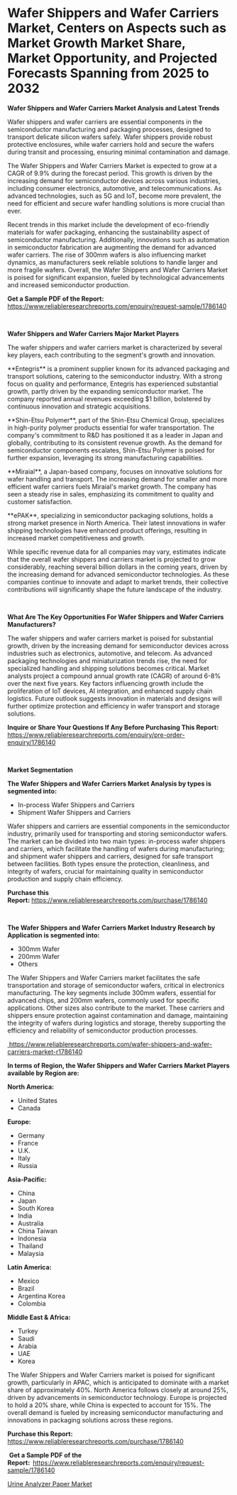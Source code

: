 <p><h1>Wafer Shippers and Wafer Carriers Market, Centers on Aspects such as Market Growth Market Share, Market Opportunity, and Projected Forecasts Spanning from 2025 to 2032</h1></p><p><strong>Wafer Shippers and Wafer Carriers Market Analysis and Latest Trends</strong></p>
<p><p>Wafer shippers and wafer carriers are essential components in the semiconductor manufacturing and packaging processes, designed to transport delicate silicon wafers safely. Wafer shippers provide robust protective enclosures, while wafer carriers hold and secure the wafers during transit and processing, ensuring minimal contamination and damage.</p><p>The Wafer Shippers and Wafer Carriers Market is expected to grow at a CAGR of 9.9% during the forecast period. This growth is driven by the increasing demand for semiconductor devices across various industries, including consumer electronics, automotive, and telecommunications. As advanced technologies, such as 5G and IoT, become more prevalent, the need for efficient and secure wafer handling solutions is more crucial than ever. </p><p>Recent trends in this market include the development of eco-friendly materials for wafer packaging, enhancing the sustainability aspect of semiconductor manufacturing. Additionally, innovations such as automation in semiconductor fabrication are augmenting the demand for advanced wafer carriers. The rise of 300mm wafers is also influencing market dynamics, as manufacturers seek reliable solutions to handle larger and more fragile wafers. Overall, the Wafer Shippers and Wafer Carriers Market is poised for significant expansion, fueled by technological advancements and increased semiconductor production.</p></p>
<p><strong>Get a Sample PDF of the Report:&nbsp;</strong> <a href="https://www.reliableresearchreports.com/enquiry/request-sample/1786140?utm_campaign=2283&utm_medium=2&utm_source=Github&utm_content=ia&utm_term=25032025&utm_id=wafer-shippers-and-wafer-carriers">https://www.reliableresearchreports.com/enquiry/request-sample/1786140</a></p>
<p>&nbsp;</p>
<p><strong>Wafer Shippers and Wafer Carriers Major Market Players</strong></p>
<p><p>The wafer shippers and wafer carriers market is characterized by several key players, each contributing to the segment's growth and innovation. </p><p>**Entegris** is a prominent supplier known for its advanced packaging and transport solutions, catering to the semiconductor industry. With a strong focus on quality and performance, Entegris has experienced substantial growth, partly driven by the expanding semiconductor market. The company reported annual revenues exceeding $1 billion, bolstered by continuous innovation and strategic acquisitions.</p><p>**Shin-Etsu Polymer**, part of the Shin-Etsu Chemical Group, specializes in high-purity polymer products essential for wafer transportation. The company's commitment to R&D has positioned it as a leader in Japan and globally, contributing to its consistent revenue growth. As the demand for semiconductor components escalates, Shin-Etsu Polymer is poised for further expansion, leveraging its strong manufacturing capabilities.</p><p>**Miraial**, a Japan-based company, focuses on innovative solutions for wafer handling and transport. The increasing demand for smaller and more efficient wafer carriers fuels Miraial's market growth. The company has seen a steady rise in sales, emphasizing its commitment to quality and customer satisfaction.</p><p>**ePAK**, specializing in semiconductor packaging solutions, holds a strong market presence in North America. Their latest innovations in wafer shipping technologies have enhanced product offerings, resulting in increased market competitiveness and growth.</p><p>While specific revenue data for all companies may vary, estimates indicate that the overall wafer shippers and carriers market is projected to grow considerably, reaching several billion dollars in the coming years, driven by the increasing demand for advanced semiconductor technologies. As these companies continue to innovate and adapt to market trends, their collective contributions will significantly shape the future landscape of the industry.</p></p>
<p>&nbsp;</p>
<p><strong>What Are The Key Opportunities For Wafer Shippers and Wafer Carriers Manufacturers?</strong></p>
<p><p>The wafer shippers and wafer carriers market is poised for substantial growth, driven by the increasing demand for semiconductor devices across industries such as electronics, automotive, and telecom. As advanced packaging technologies and miniaturization trends rise, the need for specialized handling and shipping solutions becomes critical. Market analysts project a compound annual growth rate (CAGR) of around 6-8% over the next five years. Key factors influencing growth include the proliferation of IoT devices, AI integration, and enhanced supply chain logistics. Future outlook suggests innovation in materials and designs will further optimize protection and efficiency in wafer transport and storage solutions.</p></p>
<p><strong>Inquire or Share Your Questions If Any Before Purchasing This Report:</strong> <a href="https://www.reliableresearchreports.com/enquiry/pre-order-enquiry/1786140?utm_campaign=2283&utm_medium=2&utm_source=Github&utm_content=ia&utm_term=25032025&utm_id=wafer-shippers-and-wafer-carriers">https://www.reliableresearchreports.com/enquiry/pre-order-enquiry/1786140</a></p>
<p>&nbsp;</p>
<p><strong>Market Segmentation</strong></p>
<p><strong>The Wafer Shippers and Wafer Carriers Market Analysis by types is segmented into:</strong></p>
<p><ul><li>In-process Wafer Shippers and Carriers</li><li>Shipment Wafer Shippers and Carriers</li></ul></p>
<p><p>Wafer shippers and carriers are essential components in the semiconductor industry, primarily used for transporting and storing semiconductor wafers. The market can be divided into two main types: in-process wafer shippers and carriers, which facilitate the handling of wafers during manufacturing; and shipment wafer shippers and carriers, designed for safe transport between facilities. Both types ensure the protection, cleanliness, and integrity of wafers, crucial for maintaining quality in semiconductor production and supply chain efficiency.</p></p>
<p><strong>Purchase this Report:&nbsp;</strong><a href="https://www.reliableresearchreports.com/purchase/1786140?utm_campaign=2283&utm_medium=2&utm_source=Github&utm_content=ia&utm_term=25032025&utm_id=wafer-shippers-and-wafer-carriers">https://www.reliableresearchreports.com/purchase/1786140</a></p>
<p>&nbsp;</p>
<p><strong>The Wafer Shippers and Wafer Carriers Market Industry Research by Application is segmented into:</strong></p>
<p><ul><li>300mm Wafer</li><li>200mm Wafer</li><li>Others</li></ul></p>
<p><p>The Wafer Shippers and Wafer Carriers market facilitates the safe transportation and storage of semiconductor wafers, critical in electronics manufacturing. The key segments include 300mm wafers, essential for advanced chips, and 200mm wafers, commonly used for specific applications. Other sizes also contribute to the market. These carriers and shippers ensure protection against contamination and damage, maintaining the integrity of wafers during logistics and storage, thereby supporting the efficiency and reliability of semiconductor production processes.</p></p>
<p><a href="https://www.reliableresearchreports.com/wafer-shippers-and-wafer-carriers-market-r1786140?utm_campaign=2283&utm_medium=2&utm_source=Github&utm_content=ia&utm_term=25032025&utm_id=wafer-shippers-and-wafer-carriers">&nbsp;https://www.reliableresearchreports.com/wafer-shippers-and-wafer-carriers-market-r1786140</a></p>
<p><strong>In terms of Region, the Wafer Shippers and Wafer Carriers Market Players available by Region are:</strong></p>
<p>
    <p> <strong> North America: </strong>
        <ul>
            <li>United States</li>
            <li>Canada</li>
        </ul>
        </p> 
    <p> <strong> Europe: </strong>
        <ul>
            <li>Germany</li>
            <li>France</li>
            <li>U.K.</li>
            <li>Italy</li>
            <li>Russia</li>
        </ul>
        </p> 
    <p> <strong> Asia-Pacific: </strong>
        <ul>
            <li>China</li>
            <li>Japan</li>
            <li>South Korea</li>
            <li>India</li>
            <li>Australia</li>
            <li>China Taiwan</li>
            <li>Indonesia</li>
            <li>Thailand</li>
            <li>Malaysia</li>
        </ul>
        </p> 
    <p> <strong> Latin America: </strong>
        <ul>
            <li>Mexico</li>
            <li>Brazil</li>
            <li>Argentina Korea</li>
            <li>Colombia</li>
        </ul>
        </p> 
    <p> <strong> Middle East & Africa: </strong>
        <ul>
            <li>Turkey</li>
            <li>Saudi</li>
            <li>Arabia</li>
            <li>UAE</li>
            <li>Korea</li>
        </ul>
    </p>
    </p>
<p><p>The Wafer Shippers and Wafer Carriers market is poised for significant growth, particularly in APAC, which is anticipated to dominate with a market share of approximately 40%. North America follows closely at around 25%, driven by advancements in semiconductor technology. Europe is projected to hold a 20% share, while China is expected to account for 15%. The overall demand is fueled by increasing semiconductor manufacturing and innovations in packaging solutions across these regions.</p></p>
<p><strong>Purchase this Report: </strong><a href="https://www.reliableresearchreports.com/purchase/1786140?utm_campaign=2283&utm_medium=2&utm_source=Github&utm_content=ia&utm_term=25032025&utm_id=wafer-shippers-and-wafer-carriers">https://www.reliableresearchreports.com/purchase/1786140</a></p>
<p>&nbsp;<strong>Get a Sample PDF of the Report:&nbsp;&nbsp;</strong><a href="https://www.reliableresearchreports.com/enquiry/request-sample/1786140?utm_campaign=2283&utm_medium=2&utm_source=Github&utm_content=ia&utm_term=25032025&utm_id=wafer-shippers-and-wafer-carriers">https://www.reliableresearchreports.com/enquiry/request-sample/1786140</a></p>
<p><strong></strong></p>
<p><p><a href="https://github.com/mcfred89/Market-Research-Report-List-1/blob/main/urine-analyzer-paper-market.md?utm_campaign=2283&utm_medium=2&utm_source=Github&utm_content=ia&utm_term=25032025&utm_id=wafer-shippers-and-wafer-carriers">Urine Analyzer Paper Market</a></p></p>
